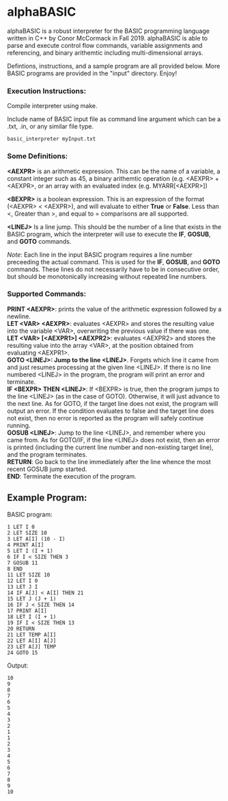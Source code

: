 # alphaBASIC
alphaBASIC is a robust interpreter for the BASIC programming language written in C++ by Conor McCormack in Fall 2019. alphaBASIC is able to parse and execute control flow commands, variable assignments and referencing, and binary arithemtic including multi-dimensional arrays.

Defintions, instructions, and a sample program are all provided below. More BASIC programs are provided in the "input" directory. Enjoy!

### Execution Instructions:
Compile interpreter using make.

Include name of BASIC input file as command line argument which can be a .txt, .in, or any similar file type.  
```
basic_interpreter myInput.txt
```

### Some Definitions:
**\<AEXPR\>** is an arithmetic expression. This can be the name of a variable, a constant integer such as 45, a binary arithemtic operation (e.g. \<AEXPR\> + \<AEXPR\>, or an array with an evaluated index (e.g. MYARR[\<AEXPR\>])

**\<BEXPR\>** is a boolean expression. This is an expression of the format (\<AEXPR\> \<  \<AEXPR\>), and will evaluate to either **True** or **False**. Less than \<, Greater than \>, and equal to \= comparisons are all supported.

**\<LINEJ>** Is a line jump. This should be the number of a line that exists in the BASIC program, which the interpreter will use to execute the **IF**, **GOSUB**, and **GOTO** commands. 

*Note*: Each line in the input BASIC program requires a line number preceeding the actual command. This is used for the **IF**, **GOSUB**, and **GOTO** commands. These lines do not necessarily have to be in consecutive order, but should be monotonically increasing without repeated line numbers.

### Supported Commands:
**PRINT \<AEXPR>**: prints the value of the arithmetic expression followed by a newline.  
**LET \<VAR> \<AEXPR>**: evaluates \<AEXPR> and stores the resulting value into the variable \<VAR>, overwriting the previous value if there was one.  
**LET \<VAR> \[\<AEXPR1>] \<AEXPR2>**: evaluates \<AEXPR2> and stores the resulting value into the array \<VAR>, at the position obtained from evaluating \<AEXPR1>.  
**GOTO \<LINEJ>: Jump to the line \<LINEJ>**. Forgets which line it came from and just resumes processing at the given line \<LINEJ>. If there is no line numbered \<LINEJ> in the program, the program will print an error and terminate.  
**IF \<BEXPR> THEN \<LINEJ>**: If \<BEXPR\> is true, then the program jumps to the line \<LINEJ> (as in the case of GOTO). Otherwise, it will just advance to the next line. As for GOTO, if the target line does not exist, the program will output an error. If the condition evaluates to false and the target line does not exist, then no error is reported as the program will safely continue running.  
**GOSUB \<LINEJ>**: Jump to the line \<LINEJ>, and remember where you came from. As for GOTO/IF, if the line \<LINEJ> does not exist, then an error is printed (including the current line number and non-existing target line), and the program terminates.  
**RETURN**: Go back to the line immediately after the line whence the most recent GOSUB jump started.   
**END**: Terminate the execution of the program.  

## Example Program:
BASIC program: 
```
1 LET I 0
2 LET SIZE 10
3 LET A[I] (10 - I)
4 PRINT A[I]
5 LET I (I + 1)
6 IF I < SIZE THEN 3
7 GOSUB 11
8 END
11 LET SIZE 10
12 LET I 0
13 LET J I
14 IF A[J] < A[I] THEN 21
15 LET J (J + 1)
16 IF J < SIZE THEN 14
17 PRINT A[I]
18 LET I (I + 1)
19 IF I < SIZE THEN 13
20 RETURN
21 LET TEMP A[I]
22 LET A[I] A[J]
23 LET A[J] TEMP
24 GOTO 15
```

Output:
```
10
9
8
7
6
5
4
3
2
1
1
2
3
4
5
6
7
8
9
10
```
